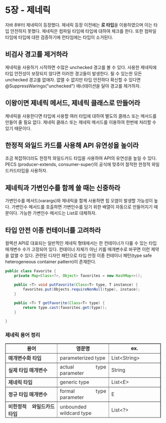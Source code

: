 # 5장 - 제네릭

자바 8부터 제네릭이 등장했다. 제네릭 등장 이전에는 **로 타입**을 이용하였으며 이는 타입 안전하지 못했다. 제네릭은 컴파일 타임에 타입에 대하여 체크를 한다. 또한 컴파일 타임에 타입에 대한 검증하기에 런타임에는 타입이 소거된다.

## 비검사 경고를 제거하라
제네릭을 사용하기 시작하면 수많은 unchecked 경고를 볼 수 있다. 사용한 제네릭에 타입 안전성이 보장되지 않다면 이러한 경고들이 발생한다. 될 수 있는한 모든 unchecked 경고를 없애자. 없앨 수 없지만 타입 안전하다 확신할 수 있다면 @SuppressWarings("unchecked") 애너테이션을 달아 경고를 제거하자.

## 이왕이면 제네릭 메서드, 제네릭 클래스로 만들어라
제네릭을 사용한다면 타입에 사용할 여러 타입에 대하여 별도의 클래스 또는 메서드를 만들어 줄 필요 없다. 제네릭 클래스 또는 제네릭 메서드를 이용하여 한번에 처리할 수 있기 때문이다. 

## 한정적 와일드 카드를 사용해 API 유연성을 높이라
조금 복잡하더라도 한정적 와일드카드 타입을 사용하여 API의 유연성을 높일 수 있다. PECS (producer-extends, consumer-super)의 공식에 맞추어 절적한 한정적 와일드카드타입을 사용하자.

## 제네릭과 가변인수를 함께 쓸 때는 신중하라
가변인수를 메서드(varargs)와 제네릭을 함께 사용하면 힙 오염이 발생할 가능성이 높다. 가변인수 메서드를 호출하면 가변인수를 담기 위한 배열이 자동으로 만들어지기 때문이다. 가능한 가변인수 메서드는 List<E>로 대체하자.

## 타입 안전 이종 컨테이너를 고려하라

컬렉션 API로 대표되는 일반적인 제네릭 형태에서는 한 컨테이너가 다룰 수 있는 타입 매개변수 수가 고정되어 있다. 컨테이너 자체가 아닌 키를 매개변수로 바꾸면 이런 제약을 없앨 수 있다. 관련된 디자인 패턴으로 타입 안정 이종 컨테이너 패턴(type safe heterogeneous container pattern)이 존재한다.

```java
public class Favorite {
	private Map<Class<?>, Object> favorites = new HashMap<>();

	public <T> void putFavorite(Class<T> type, T instance) {
		favorites.put(Objects.requireNonNull(type), instace);
	}
	
	public <T> T getFavorite(Class<T> type) {
		return type.cast(favorites.get(type));
	}

}
```

### 제네릭 용어 정리

<table style="border-collapse: collapse; width: 100%; height: 240px;" border="1" data-ke-style="style14"><tbody><tr style="height: 20px;"><td style="width: 33.3333%; height: 20px; text-align: center;"><b>용어</b></td><td style="width: 33.3333%; height: 20px; text-align: center;"><b>영문명</b></td><td style="width: 33.3333%; height: 20px; text-align: center;"><b>ex.</b></td></tr><tr style="height: 20px;"><td style="width: 33.3333%; height: 20px; text-align: justify;"><b><span style="color: #333333;">매개변수화 타입</span></b></td><td style="width: 33.3333%; height: 20px; text-align: justify;"><span style="color: #333333;">parameterized type</span></td><td style="width: 33.3333%; height: 20px; text-align: justify;"><span style="color: #333333;">List&lt;String&gt;</span></td></tr><tr style="height: 20px;"><td style="width: 33.3333%; height: 20px; text-align: justify;"><b><span style="color: #333333;">실제 타입 매개변수</span></b></td><td style="width: 33.3333%; height: 20px; text-align: justify;"><span style="color: #333333;">actual type parameter</span></td><td style="width: 33.3333%; height: 20px; text-align: justify;"><span style="color: #333333;">String<span>&nbsp;</span></span></td></tr><tr style="height: 20px;"><td style="width: 33.3333%; height: 20px; text-align: justify;"><b><span style="color: #333333;">제네릭 타입</span></b></td><td style="width: 33.3333%; height: 20px; text-align: justify;"><span style="color: #333333;">generic type</span></td><td style="width: 33.3333%; height: 20px; text-align: justify;"><span style="color: #333333;">List&lt;E&gt;</span></td></tr><tr style="height: 20px;"><td style="width: 33.3333%; height: 20px; text-align: justify;"><b><span style="color: #333333;">정규 타입 매개변수</span></b></td><td style="width: 33.3333%; height: 20px; text-align: justify;"><span style="color: #333333;">formal type parameter</span></td><td style="width: 33.3333%; height: 20px; text-align: justify;"><span style="color: #333333;">E<span>&nbsp;</span></span></td></tr><tr style="height: 20px;"><td style="width: 33.3333%; height: 20px; text-align: justify;"><b><span style="color: #333333;">비한정적 와일드카드 타입</span></b></td><td style="width: 33.3333%; height: 20px; text-align: justify;"><span style="color: #333333;">unbounded wildcard type</span></td><td style="width: 33.3333%; height: 20px; text-align: justify;"><span style="color: #333333;">List&lt;?&gt;<span>&nbsp;</span></span></td></tr><tr style="height: 20px;"><td style="width: 33.3333%; height: 20px; text-align: justify;"><b><span style="color: #333333;">로 타입</span></b></td><td style="width: 33.3333%; height: 20px; text-align: justify;"><span style="color: #333333;">raw type</span></td><td style="width: 33.3333%; height: 20px; text-align: justify;"><span style="color: #333333;">List<span>&nbsp;</span></span></td></tr><tr style="height: 20px;"><td style="width: 33.3333%; height: 20px; text-align: justify;"><b><span style="color: #333333;">한정적 타입 매개변수</span></b></td><td style="width: 33.3333%; height: 20px; text-align: justify;"><span style="color: #333333;">bounded type parameter</span></td><td style="width: 33.3333%; height: 20px; text-align: justify;"><span style="color: #333333;">&lt;E extends Number&gt;</span></td></tr><tr style="height: 20px;"><td style="width: 33.3333%; height: 20px; text-align: justify;"><b><span style="color: #333333;">재귀적 타입 한정</span></b></td><td style="width: 33.3333%; height: 20px; text-align: justify;"><span style="color: #333333;">recursive type bound</span></td><td style="width: 33.3333%; height: 20px; text-align: justify;"><span style="color: #333333;">&lt;T extends Comparable&lt;T&gt;&gt;</span></td></tr><tr style="height: 20px;"><td style="width: 33.3333%; height: 20px; text-align: justify;"><b><span style="color: #333333;">한정적 와일드 카드 타입</span></b></td><td style="width: 33.3333%; height: 20px; text-align: justify;"><span style="color: #333333;">bounded wildcard type</span></td><td style="width: 33.3333%; height: 20px; text-align: justify;"><span style="color: #333333;">List&lt;? extends Number&gt;</span></td></tr><tr style="height: 20px;"><td style="width: 33.3333%; height: 20px; text-align: justify;"><b><span style="color: #333333;"><span style="color: #333333;">제네릭 메서드</span></span></b></td><td style="width: 33.3333%; height: 20px; text-align: justify;"><span style="color: #333333;"><span style="color: #333333;">generic method</span></span></td><td style="width: 33.3333%; height: 20px; text-align: justify;"><span style="color: #333333;"><span style="color: #333333;">static &lt;E&gt; List&lt;E&gt; asList(E[] a)<span>&nbsp;</span></span></span></td></tr><tr style="height: 20px;"><td style="width: 33.3333%; height: 20px; text-align: justify;"><b><span style="color: #333333;"><span style="color: #333333;">타입 토큰</span></span></b></td><td style="width: 33.3333%; height: 20px; text-align: justify;"><span style="color: #333333;"><span style="color: #333333;">type token</span></span></td><td style="width: 33.3333%; height: 20px; text-align: justify;"><span style="color: #333333;"><span style="color: #333333;">String.class</span></span></td></tr></tbody></table>
